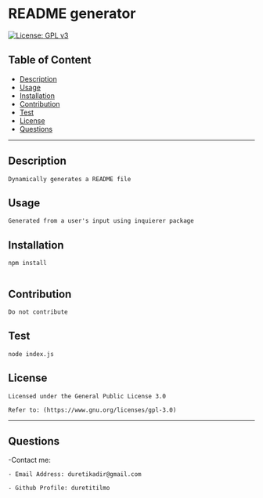 # README generator
  [![License: GPL v3](https://img.shields.io/badge/License-GPLv3-blue.svg)](https://www.gnu.org/licenses/gpl-3.0) 
## Table of Content
- [Description](#description)
- [Usage](#usage)
- [Installation](#installation)
- [Contribution](#contribution)
- [Test](#test)
- [License](#license)
- [Questions](#questions)
-------------------------------------
## Description

    Dynamically generates a README file
    
## Usage

    Generated from a user's input using inquierer package
    
## Installation

    ​npm install 
    ​
## Contribution

    Do not contribute
   
## Test 

    node index.js
   
## License 
    
    Licensed under the General Public License 3.0 
    
    Refer to: (https://www.gnu.org/licenses/gpl-3.0)
-----------------------------------------

## Questions

  -Contact me:

    - Email Address: duretikadir@gmail.com

    - Github Profile: duretitilmo